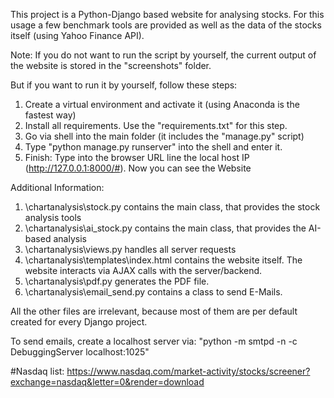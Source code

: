 This project is a Python-Django based website for analysing stocks. For this usage a few benchmark tools are provided as well as the data 
of the stocks itself (using Yahoo Finance API). 

Note: If you do not want to run the script by yourself, the current output of the website is stored in the "screenshots" folder.

But if you want to run it by yourself, follow these steps:
1. Create a virtual environment and activate it (using Anaconda is the fastest way)
2. Install all requirements. Use the "requirements.txt" for this step.
3. Go via shell into the main folder (it includes the "manage.py" script)
4. Type "python manage.py runserver" into the shell and enter it.
5. Finish: Type into the browser URL line the local host IP (http://127.0.0.1:8000/#). Now you can see the Website

Additional Information:
1. \chartanalysis\stock.py contains the main class, that provides the stock analysis tools
2. \chartanalysis\ai_stock.py contains the main class, that provides the AI-based analysis
3. \chartanalysis\views.py handles all server requests
4. \chartanalysis\templates\index.html contains the website itself. The website interacts via AJAX calls with the server/backend.
5. \chartanalysis\pdf.py generates the PDF file.
6. \chartanalysis\email_send.py contains a class to send E-Mails.

All the other files are irrelevant, because most of them are per default created for every Django project.


To send emails, create a localhost server via:
"python -m smtpd -n -c DebuggingServer localhost:1025"


#Nasdaq list:
https://www.nasdaq.com/market-activity/stocks/screener?exchange=nasdaq&letter=0&render=download
